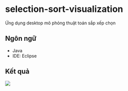# selection-sort-visualization
Ứng dụng desktop mô phỏng thuật toán sắp xếp chọn
## Ngôn ngữ
- Java 
- IDE: Eclipse

## Kết quả
<img src="./visualization.gif">
